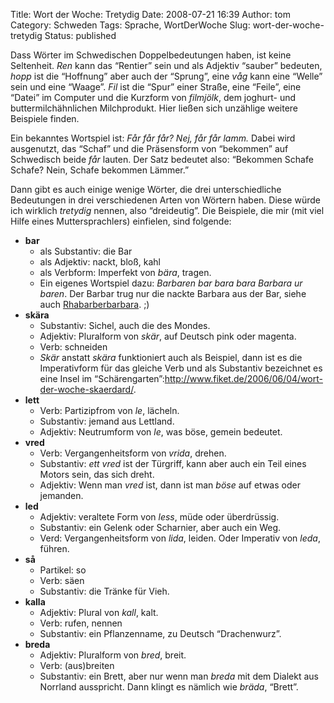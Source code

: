Title: Wort der Woche: Tretydig
Date: 2008-07-21 16:39
Author: tom
Category: Schweden
Tags: Sprache, WortDerWoche
Slug: wort-der-woche-tretydig
Status: published

Dass Wörter im Schwedischen Doppelbedeutungen haben, ist keine
Seltenheit. *Ren* kann das “Rentier” sein und als Adjektiv “sauber”
bedeuten, *hopp* ist die “Hoffnung” aber auch der “Sprung”, eine *våg*
kann eine “Welle” sein und eine “Waage”. *Fil* ist die “Spur” einer
Straße, eine “Feile”, eine “Datei” im Computer und die Kurzform von
*filmjölk*, dem joghurt- und buttermilchähnlichen Milchprodukt. Hier
ließen sich unzählige weitere Beispiele finden.

Ein bekanntes Wortspiel ist: *Får får får? Nej, får får lamm.* Dabei
wird ausgenutzt, das “Schaf” und die Präsensform von “bekommen” auf
Schwedisch beide *får* lauten. Der Satz bedeutet also: “Bekommen Schafe
Schafe? Nein, Schafe bekommen Lämmer.”

Dann gibt es auch einige wenige Wörter, die drei unterschiedliche
Bedeutungen in drei verschiedenen Arten von Wörtern haben. Diese würde
ich wirklich *tretydig* nennen, also “dreideutig”. Die Beispiele, die
mir (mit viel Hilfe eines Muttersprachlers) einfielen, sind folgende:
<!--more Weiterlesen &raquo; -->

-   **bar**
    -   als Substantiv: die Bar
    -   als Adjektiv: nackt, bloß, kahl
    -   als Verbform: Imperfekt von *bära*, tragen.
    -   Ein eigenes Wortspiel dazu: *Barbaren bar bara bara Barbara ur
        baren*. Der Barbar trug nur die nackte Barbara aus der Bar,
        siehe auch
        [Rhabarberbarbara](http://www.youtube.com/watch?v=POjTfSF-Qmk).
        ;)
-   **skära**
    -   Substantiv: Sichel, auch die des Mondes.
    -   Adjektiv: Pluralform von *skär*, auf Deutsch pink oder magenta.
    -   Verb: schneiden
    -   *Skär* anstatt *skära* funktioniert auch als Beispiel, dann ist
        es die Imperativform für das gleiche Verb und als Substantiv
        bezeichnet es eine Insel im
        “Schärengarten”:http://www.fiket.de/2006/06/04/wort-der-woche-skaerdard/.
-   **lett**
    -   Verb: Partizipfrom von *le*, lächeln.
    -   Substantiv: jemand aus Lettland.
    -   Adjektiv: Neutrumform von *le*, was böse, gemein bedeutet.
-   **vred**
    -   Verb: Vergangenheitsform von *vrida*, drehen.
    -   Substantiv: *ett vred* ist der Türgriff, kann aber auch ein Teil
        eines Motors sein, das sich dreht.
    -   Adjektiv: Wenn man *vred* ist, dann ist man *böse* auf etwas
        oder jemanden.
-   **led**
    -   Adjektiv: veraltete Form von *less*, müde oder überdrüssig.
    -   Substantiv: ein Gelenk oder Scharnier, aber auch ein Weg.
    -   Verd: Vergangenheitsform von *lida*, leiden. Oder Imperativ von
        *leda*, führen.
-   **så**
    -   Partikel: so
    -   Verb: säen
    -   Substantiv: die Tränke für Vieh.
-   **kalla**
    -   Adjektiv: Plural von *kall*, kalt.
    -   Verb: rufen, nennen
    -   Substantiv: ein Pflanzenname, zu Deutsch “Drachenwurz”.
-   **breda**
    -   Adjektiv: Pluralform von *bred*, breit.
    -   Verb: (aus)breiten
    -   Substantiv: ein Brett, aber nur wenn man *breda* mit dem Dialekt
        aus Norrland ausspricht. Dann klingt es nämlich wie *bräda*,
        “Brett”.

